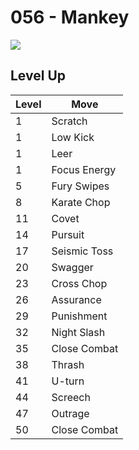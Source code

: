 # 056 - Mankey
![][056]

## Level Up

Level | Move
---   | ---
  1   | Scratch
  1   | Low Kick
  1   | Leer
  1   | Focus Energy
  5   | Fury Swipes
  8   | Karate Chop
 11   | Covet
 14   | Pursuit
 17   | Seismic Toss
 20   | Swagger
 23   | Cross Chop
 26   | Assurance
 29   | Punishment
 32   | Night Slash
 35   | Close Combat
 38   | Thrash
 41   | U-turn
 44   | Screech
 47   | Outrage
 50   | Close Combat



[056]: ../img/pokemon/056.png
